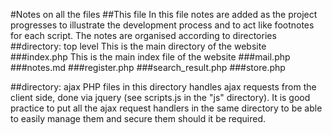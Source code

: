 #Notes on all the files
##This file
In this file notes are added as the project progresses to illustrate the development process and to act like footnotes for each script. The notes are organised according to directories
##directory: top level
This is the main directory of the website
###index.php
This is the main index file of the website
###mail.php
###notes.md
###register.php
###search_result.php
###store.php

##directory: ajax
PHP files in this directory handles ajax requests from the client side, done via jquery (see scripts.js in the "js" directory). It is good practice to put all the ajax request handlers in the same directory to be able to easily manage them and secure them should it be required.
